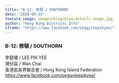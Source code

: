 ```yaml
---
title: "B-12: 修頓 / SOUTHORN"
date: "2020-08-15"
feature_image: images/blog/blog-details-image.jpg
author: "Hong Kong Districts Info"
iframe: "https://www.facebook.com/peggyleepikyee/"
---
```


### B-12: 修頓 / SOUTHORN  
李碧儀 / LEE PIK YEE  
灣仔區 / Wan Chai  
香港島各界聯合會 / Hong Kong Island Federation  
https://www.facebook.com/peggyleepikyee/
